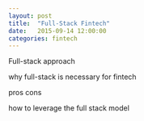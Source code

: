 ```yaml
---
layout: post
title:  "Full-Stack Fintech"
date:   2015-09-14 12:00:00
categories: fintech
---
```




Full-stack approach

why full-stack is necessary for fintech

pros
cons

how to leverage the full stack model



[1]: 	http://a16z.com/2015/01/22/the-full-stack-startup/